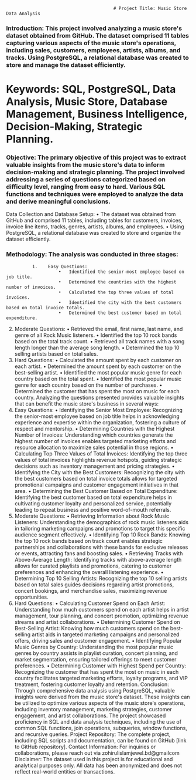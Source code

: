                                              # Project Title: Music Store Data Analysis

### Introduction: This project involved analyzing a music store's dataset obtained from GitHub. The dataset comprised 11 tables capturing various aspects of the music store's operations, including sales, customers, employees, artists, albums, and tracks. Using PostgreSQL, a relational database was created to store and manage the dataset efficiently.

# Keywords: SQL, PostgreSQL, Data Analysis, Music Store, Database Management, Business Intelligence, Decision-Making, Strategic Planning.

### Objective: The primary objective of this project was to extract valuable insights from the music store's data to inform decision-making and strategic planning. The project involved addressing a series of questions categorized based on difficulty level, ranging from easy to hard. Various SQL functions and techniques were employed to analyze the data and derive meaningful conclusions.
Data Collection and Database Setup:
•	The dataset was obtained from GitHub and comprised 11 tables, including tables for customers, invoices, invoice line items, tracks, genres, artists, albums, and employees. 
•	Using PostgreSQL, a relational database was created to store and organize the dataset efficiently.

### Methodology: The analysis was conducted in three stages:
              1.	Easy Questions:
                        •	Identified the senior-most employee based on job title.
                        •	Determined the countries with the highest number of invoices.
                        •	Calculated the top three values of total invoices.
                        •	Identified the city with the best customers based on total invoice totals.
                        •	Determined the best customer based on total expenditure.
2.	Moderate Questions:
•	Retrieved the email, first name, last name, and genre of all Rock Music listeners.
•	Identified the top 10 rock bands based on the total track count.
•	Retrieved all track names with a song length longer than the average song length.
•	Determined the top 10 selling artists based on total sales.
3.	Hard Questions:
•	Calculated the amount spent by each customer on each artist.
•	Determined the amount spent by each customer on the best-selling artist.
•	Identified the most popular music genre for each country based on the total spent.
•	Identified the most popular music genre for each country based on the number of purchases.
•	Determined the customer that has spent the most on music for each country.
Analyzing the questions presented provides valuable insights that can benefit the music store's business in several ways:
1. Easy Questions:
•	Identifying the Senior Most Employee: Recognizing the senior-most employee based on job title helps in acknowledging experience and expertise within the organization, fostering a culture of respect and mentorship.
•	Determining Countries with the Highest Number of Invoices: Understanding which countries generate the highest number of invoices enables targeted marketing efforts and resource allocation to maximize sales potential in those regions.
•	Calculating Top Three Values of Total Invoices: Identifying the top three values of total invoices highlights revenue hotspots, guiding strategic decisions such as inventory management and pricing strategies.
•	Identifying the City with the Best Customers: Recognizing the city with the best customers based on total invoice totals allows for targeted promotional campaigns and customer engagement initiatives in that area.
•	Determining the Best Customer Based on Total Expenditure: Identifying the best customer based on total expenditure helps in cultivating customer loyalty and personalized service, potentially leading to repeat business and positive word-of-mouth referrals.
2. Moderate Questions:
•	Retrieving Information about Rock Music Listeners: Understanding the demographics of rock music listeners aids in tailoring marketing campaigns and promotions to target this specific audience segment effectively.
•	Identifying Top 10 Rock Bands: Knowing the top 10 rock bands based on track count enables strategic partnerships and collaborations with these bands for exclusive releases or events, attracting fans and boosting sales.
•	Retrieving Tracks with Above-Average Length: Identifying tracks with above-average length allows for curated playlists and promotions, catering to customer preferences and enhancing the overall listening experience.
•	Determining Top 10 Selling Artists: Recognizing the top 10 selling artists based on total sales guides decisions regarding artist promotions, concert bookings, and merchandise sales, maximizing revenue opportunities.
3. Hard Questions:
•	Calculating Customer Spend on Each Artist: Understanding how much customers spend on each artist helps in artist management, tour planning, and concert promotion, optimizing revenue streams and artist collaborations.
•	Determining Customer Spend on Best-Selling Artist: Knowing how much customers spend on the best-selling artist aids in targeted marketing campaigns and personalized offers, driving sales and customer engagement.
•	Identifying Popular Music Genres by Country: Understanding the most popular music genres by country assists in playlist curation, concert planning, and market segmentation, ensuring tailored offerings to meet customer preferences.
•	Determining Customer with Highest Spend per Country: Recognizing the customer that has spent the most on music in each country facilitates targeted marketing efforts, loyalty programs, and VIP treatment, fostering customer loyalty and retention.
Conclusion: Through comprehensive data analysis using PostgreSQL, valuable insights were derived from the music store's dataset. These insights can be utilized to optimize various aspects of the music store's operations, including inventory management, marketing strategies, customer engagement, and artist collaborations. The project showcased proficiency in SQL and data analysis techniques, including the use of common SQL functions, join operations, subqueries, window functions, and recursive queries.
Project Repository: The complete project, including SQL scripts and documentation, can be found on GitHub [link to GitHub repository].
Contact Information: For inquiries or collaborations, please reach out via zohirulislamjewel.bd@gmailcom
Disclaimer: The dataset used in this project is for educational and analytical purposes only. All data has been anonymized and does not reflect real-world entities or transactions.
